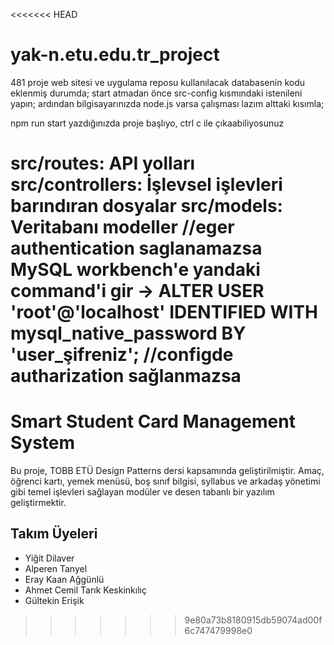 <<<<<<< HEAD
# yak-n.etu.edu.tr_project
481 proje web sitesi ve uygulama reposu
kullanılacak databasenin kodu eklenmiş durumda;
start atmadan önce src-config kısmındaki istenileni yapın;
ardından bilgisayarınızda node.js varsa çalışması lazım alttaki kısımla;

npm run start yazdığınızda proje başlıyo,
ctrl c ile çıkaabiliyosunuz

src/routes: API yolları
src/controllers: İşlevsel işlevleri barındıran dosyalar
src/models: Veritabanı modeller
//eger authentication saglanamazsa MySQL workbench'e yandaki command'i gir -> ALTER USER 'root'@'localhost' IDENTIFIED WITH mysql_native_password BY 'user_şifreniz';
//configde autharization sağlanmazsa
=======
# Smart Student Card Management System

Bu proje, TOBB ETÜ Design Patterns dersi kapsamında geliştirilmiştir. Amaç, öğrenci kartı, yemek menüsü, boş sınıf bilgisi, syllabus ve arkadaş yönetimi gibi temel işlevleri sağlayan modüler ve desen tabanlı bir yazılım geliştirmektir.

## Takım Üyeleri
- Yiğit Dilaver 
- Alperen Tanyel
- Eray Kaan Ağgünlü
- Ahmet Cemil Tarık Keskinkılıç
- Gültekin Erişik
>>>>>>> 9e80a73b8180915db59074ad00f6c747479998e0
